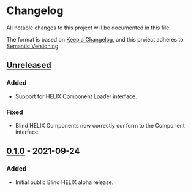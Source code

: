 # Changelog
All notable changes to this project will be documented in this file.

The format is based on [Keep a Changelog](https://keepachangelog.com/en/1.0.0/),
and this project adheres to [Semantic Versioning](https://semver.org/spec/v2.0.0.html).

## [Unreleased]
### Added
- Support for HELIX Component Loader interface.

### Fixed
- Blind HELIX Components now correctly conform to the Component interface.

## [0.1.0] - 2021-09-24
### Added
- Initial public Blind HELIX alpha release.

[Unreleased]: https://github.com/helix-datasets/helix/compare/v0.1.0...HEAD
[0.1.0]: https://github.com/helix-datasets/blind-helix/releases/tag/v0.1.0
